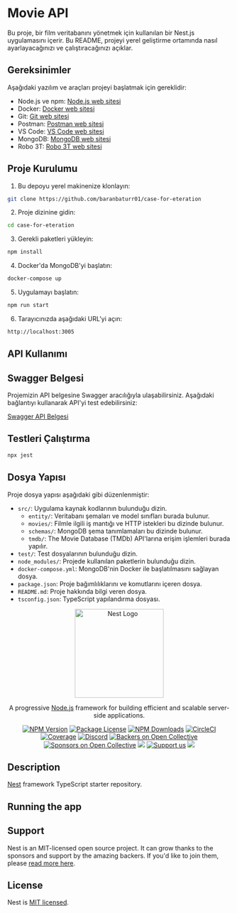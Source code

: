 # Movie API

Bu proje, bir film veritabanını yönetmek için kullanılan bir Nest.js uygulamasını içerir. Bu README, projeyi yerel
geliştirme ortamında nasıl ayarlayacağınızı ve çalıştıracağınızı açıklar.

## Gereksinimler

Aşağıdaki yazılım ve araçları projeyi başlatmak için gereklidir:

- Node.js ve npm: [Node.js web sitesi](https://nodejs.org/)
- Docker: [Docker web sitesi](https://www.docker.com/)
- Git: [Git web sitesi](https://git-scm.com/)
- Postman: [Postman web sitesi](https://www.postman.com/)
- VS Code: [VS Code web sitesi](https://code.visualstudio.com/)
- MongoDB: [MongoDB web sitesi](https://www.mongodb.com/)
- Robo 3T: [Robo 3T web sitesi](https://robomongo.org/)

## Proje Kurulumu

1. Bu depoyu yerel makinenize klonlayın:

```bash
git clone https://github.com/baranbaturr01/case-for-eteration
```

2. Proje dizinine gidin:

```bash
cd case-for-eteration
```

3. Gerekli paketleri yükleyin:

```bash
npm install
```

4. Docker'da MongoDB'yi başlatın:

```bash
docker-compose up
```

5. Uygulamayı başlatın:

```bash
npm run start
```

6. Tarayıcınızda aşağıdaki URL'yi açın:

```bash
http://localhost:3005
```

## API Kullanımı

## Swagger Belgesi

Projemizin API belgesine Swagger aracılığıyla ulaşabilirsiniz. Aşağıdaki bağlantıyı kullanarak API'yi test
edebilirsiniz:

[Swagger API Belgesi](http://localhost:3005/api)

## Testleri Çalıştırma

```bash
npx jest 
```

## Dosya Yapısı

Proje dosya yapısı aşağıdaki gibi düzenlenmiştir:

- `src/`: Uygulama kaynak kodlarının bulunduğu dizin.
    - `entity/`: Veritabanı şemaları ve model sınıfları burada bulunur.
    - `movies/`: Filmle ilgili iş mantığı ve HTTP istekleri bu dizinde bulunur.
    - `schemas/`: MongoDB şema tanımlamaları bu dizinde bulunur.
    - `tmdb/`: The Movie Database (TMDb) API'larına erişim işlemleri burada yapılır.
- `test/`: Test dosyalarının bulunduğu dizin.
- `node_modules/`: Projede kullanılan paketlerin bulunduğu dizin.
- `docker-compose.yml`: MongoDB'nin Docker ile başlatılmasını sağlayan dosya.
- `package.json`: Proje bağımlılıklarını ve komutlarını içeren dosya.
- `README.md`: Proje hakkında bilgi veren dosya.
- `tsconfig.json`: TypeScript yapılandırma dosyası.

<p align="center">
  <a href="http://nestjs.com/" target="blank"><img src="https://nestjs.com/img/logo-small.svg" width="200" alt="Nest Logo" /></a>
</p>

[circleci-image]: https://img.shields.io/circleci/build/github/nestjs/nest/master?token=abc123def456

[circleci-url]: https://circleci.com/gh/nestjs/nest

  <p align="center">A progressive <a href="http://nodejs.org" target="_blank">Node.js</a> framework for building efficient and scalable server-side applications.</p>
    <p align="center">
<a href="https://www.npmjs.com/~nestjscore" target="_blank"><img src="https://img.shields.io/npm/v/@nestjs/core.svg" alt="NPM Version" /></a>
<a href="https://www.npmjs.com/~nestjscore" target="_blank"><img src="https://img.shields.io/npm/l/@nestjs/core.svg" alt="Package License" /></a>
<a href="https://www.npmjs.com/~nestjscore" target="_blank"><img src="https://img.shields.io/npm/dm/@nestjs/common.svg" alt="NPM Downloads" /></a>
<a href="https://circleci.com/gh/nestjs/nest" target="_blank"><img src="https://img.shields.io/circleci/build/github/nestjs/nest/master" alt="CircleCI" /></a>
<a href="https://coveralls.io/github/nestjs/nest?branch=master" target="_blank"><img src="https://coveralls.io/repos/github/nestjs/nest/badge.svg?branch=master#9" alt="Coverage" /></a>
<a href="https://discord.gg/G7Qnnhy" target="_blank"><img src="https://img.shields.io/badge/discord-online-brightgreen.svg" alt="Discord"/></a>
<a href="https://opencollective.com/nest#backer" target="_blank"><img src="https://opencollective.com/nest/backers/badge.svg" alt="Backers on Open Collective" /></a>
<a href="https://opencollective.com/nest#sponsor" target="_blank"><img src="https://opencollective.com/nest/sponsors/badge.svg" alt="Sponsors on Open Collective" /></a>
  <a href="https://paypal.me/kamilmysliwiec" target="_blank"><img src="https://img.shields.io/badge/Donate-PayPal-ff3f59.svg"/></a>
    <a href="https://opencollective.com/nest#sponsor"  target="_blank"><img src="https://img.shields.io/badge/Support%20us-Open%20Collective-41B883.svg" alt="Support us"></a>
  <a href="https://twitter.com/nestframework" target="_blank"><img src="https://img.shields.io/twitter/follow/nestframework.svg?style=social&label=Follow"></a>
</p>
  <!--[![Backers on Open Collective](https://opencollective.com/nest/backers/badge.svg)](https://opencollective.com/nest#backer)
  [![Sponsors on Open Collective](https://opencollective.com/nest/sponsors/badge.svg)](https://opencollective.com/nest#sponsor)-->

## Description

[Nest](https://github.com/nestjs/nest) framework TypeScript starter repository.

## Running the app

## Support

Nest is an MIT-licensed open source project. It can grow thanks to the sponsors and support by the amazing backers. If
you'd like to join them, please [read more here](https://docs.nestjs.com/support).

## License

Nest is [MIT licensed](LICENSE).
